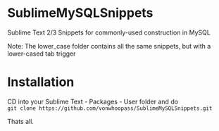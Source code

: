 # SublimeMySQLSnippets
Sublime Text 2/3 Snippets for commonly-used construction in MySQL

Note: The lower_case folder contains all the same snippets, but with a lower-cased tab trigger

# Installation

CD into your Sublime Text - Packages - User folder and do    
`git clone https://github.com/vonwhoopass/SublimeMySQLSnippets.git`

Thats all.